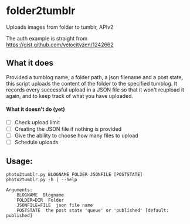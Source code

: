 folder2tumblr
=============

Uploads images from folder to tumblr, APIv2

The auth example is straight from https://gist.github.com/velocityzen/1242662


## What it does
Provided a tumblog name, a folder path, a json filename and a post state, this script uploads the content of the folder to the specified tumblog. It records every successful upload in a JSON file so that it won't reupload it again, and to keep track of what you have uploaded.

#### What it doesn't do (yet)
- [ ] Check upload limit
- [ ] Creating the JSON file if nothing is provided
- [ ] Give the ability to choose how many files to upload
- [ ] Schedule uploads

## Usage:

```
photo2tumblr.py BLOGNAME FOLDER JSONFILE [POSTSTATE]
photo2tumblr.py -h | --help

Arguments:
    BLOGNAME  Blogname
    FOLDER=DIR  Folder
    JSONFILE=FILE  json file name
    POSTSTATE  the post state 'queue' or 'published' [default: published]
```
